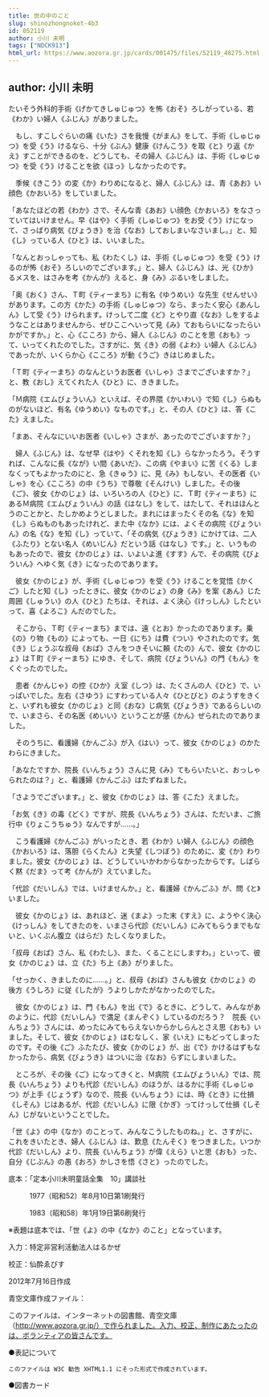 ```yaml
---
title: 世の中のこと
slug: shinozhongnokot-4b3
id: 052119
author: 小川 未明
tags: ["NDCK913"]
html_url: https://www.aozora.gr.jp/cards/001475/files/52119_48275.html
---
```


## author: 小川 未明

たいそう外科的手術《げかてきしゅじゅつ》を怖《おそ》ろしがっている、若《わか》い婦人《ふじん》がありました。

　もし、すこしぐらいの痛《いた》さを我慢《がまん》をして、手術《しゅじゅつ》を受《う》けるなら、十分《ぶん》健康《けんこう》を取《と》り返《かえ》すことができるのを、どうしても、その婦人《ふじん》は、手術《しゅじゅつ》を受《う》けることを欲《ほっ》しなかったのです。

　季候《きこう》の変《か》わりめになると、婦人《ふじん》は、青《あお》い顔色《かおいろ》をしていました。

「あなたほどの若《わか》さで、そんな青《あお》い顔色《かおいろ》をなさっていてはいけません。早《はや》く手術《しゅじゅつ》をお受《う》けになって、さっぱり病気《びょうき》を治《なお》しておしまいなさいまし。」と、知《し》っている人《ひと》は、いいました。

「なんとおっしゃっても、私《わたくし》は、手術《しゅじゅつ》を受《う》けるのが怖《おそ》ろしいのでございます。」と、婦人《ふじん》は、光《ひか》るメスを、はさみを考《かんが》えると、身《み》ぶるいをしました。

「奥《おく》さん、Ｔ町《ティーまち》に有名《ゆうめい》な先生《せんせい》があります。この方《かた》の手術《しゅじゅつ》なら、まったく安心《あんしん》して受《う》けられます。けっして二度《ど》とやり直《なお》しをするようなことはありませんから、ぜひここへいって見《み》ておもらいになったらいかがですか。」と、心《こころ》から、婦人《ふじん》のことを思《おも》って、いってくれたのでした。さすがに、気《き》の弱《よわ》い婦人《ふじん》であったが、いくらか心《こころ》が動《うご》きはじめました。

「Ｔ町《ティーまち》のなんというお医者《いしゃ》さまでございますか？」と、教《おし》えてくれた人《ひと》に、ききました。

「Ｍ病院《エムびょういん》といえば、その界隈《かいわい》で知《し》らぬものがないほど、有名《ゆうめい》なものです。」と、その人《ひと》は、答《こた》えました。

「まあ、そんなにいいお医者《いしゃ》さまが、あったのでございますか？」

　婦人《ふじん》は、なぜ早《はや》くそれを知《し》らなかったろう。そうすれば、こんなに長《なが》い間《あいだ》、この病《やまい》に苦《くる》しまなくってもよかったのにと、急《きゅう》に、見《み》もしない、その医者《いしゃ》を心《こころ》の中《うち》で尊敬《そんけい》しました。その後《ご》、彼女《かのじょ》は、いろいろの人《ひと》に、Ｔ町《ティーまち》にあるＭ病院《エムびょういん》の話《はなし》をして、はたして、それはほんとうのことかと、たしかめようとしました。まれにはまったくその名《な》を知《し》らぬものもあったけれど、また中《なか》には、よくその病院《びょういん》の名《な》を知《し》っていて、「その病気《びょうき》にかけては、二人《ふたり》とない名人《めいじん》だという話《はなし》です。」と、いうものもあったので、彼女《かのじょ》は、いよいよ進《すす》んで、その病院《びょういん》へゆく気《き》になったのであります。

　彼女《かのじょ》が、手術《しゅじゅつ》を受《う》けることを覚悟《かくご》したと知《し》ったときに、彼女《かのじょ》の身《み》を案《あん》じた周囲《しゅうい》の人《ひと》たちは、それは、よく決心《けっしん》したといって、喜《よろこ》んだのでした。

　そこから、Ｔ町《ティーまち》までは、遠《とお》かったのであります。乗《の》り物《もの》によっても、一日《にち》は費《つい》やされたのです。気《き》じょうぶな叔母《おば》さんをつきそいに頼《たの》んで、彼女《かのじょ》はＴ町《ティーまち》にゆき、そして、病院《びょういん》の門《もん》をくぐったのでした。

　患者《かんじゃ》の控《ひか》え室《しつ》は、たくさんの人《ひと》で、いっぱいでした。左右《さゆう》にすわっている人々《ひとびと》のようすをきくと、いずれも彼女《かのじょ》と同《おな》じ病気《びょうき》であるらしいので、いまさら、その名医《めいい》ということが感《かん》ぜられたのでありました。

　そのうちに、看護婦《かんごふ》が入《はい》って、彼女《かのじょ》のかたわらにきました。

「あなたですか、院長《いんちょう》さんに見《み》てもらいたいと、おっしゃられたのは？」と、看護婦《かんごふ》はたずねました。

「さようでございます。」と、彼女《かのじょ》は、答《こた》えました。

「お気《き》の毒《どく》ですが、院長《いんちょう》さんは、ただいま、ご旅行中《りょこうちゅう》なんですが……。」

　こう看護婦《かんごふ》がいったとき、若《わか》い婦人《ふじん》の顔色《かおいろ》は、落胆《らくたん》と失望《しつぼう》のために、変《か》わりました。彼女《かのじょ》は、どうしていいかわからなかったからです。しばらく黙《だま》って考《かんが》えていました。

「代診《だいしん》では、いけませんか。」と、看護婦《かんごふ》が、問《と》いました。

　彼女《かのじょ》は、あれほど、迷《まよ》った末《すえ》に、ようやく決心《けっしん》をしてきたのを、いまさら代診《だいしん》にみてもらうまでもないと、いくぶん腹立《はらだ》たしくなりました。

「叔母《おば》さん、私《わたし》、また、くることにしますわ。」といって、彼女《かのじょ》は、立《た》ち上《あ》がりました。

「せっかく、きましたのに……。」と、叔母《おば》さんも彼女《かのじょ》の後方《うしろ》に従《したが》うよりしかたがなかったのでした。

　彼女《かのじょ》は、門《もん》を出《で》るときに、どうして、みんながあのように、代診《だいしん》で満足《まんぞく》しているのだろう？　院長《いんちょう》さんには、めったにみてもらえないからかしらんとさえ思《おも》いました。そして、彼女《かのじょ》はむなしく、家《いえ》にもどってしまったのです。その後《ご》ふたたび、彼女《かのじょ》が、出《で》かけるはずもなかったから、病気《びょうき》はついに治《なお》らずにしまいました。

　ところが、その後《ご》になってきくと、Ｍ病院《エムびょういん》では、院長《いんちょう》よりも代診《だいしん》のほうが、はるかに手術《しゅじゅつ》が上手《じょうず》なので、院長《いんちょう》には、時《とき》に仕損《しそん》じはあるが、代診《だいしん》に限《かぎ》ってけっして仕損《しそん》じがないということでした。

「世《よ》の中《なか》のことって、みんなこうしたものね。」と、さすがに、これをきいたとき、婦人《ふじん》は、歎息《たんそく》をつきました。いつか代診《だいしん》より、院長《いんちょう》が偉《えら》いと思《おも》った、自分《じぶん》の愚《おろ》かしさを悟《さと》ったのでした。













底本：「定本小川未明童話全集　10」講談社

　　　1977（昭和52）年8月10日第1刷発行

　　　1983（昭和58）年1月19日第6刷発行

※表題は底本では、「世《よ》の中《なか》のこと」となっています。

入力：特定非営利活動法人はるかぜ

校正：仙酔ゑびす

2012年7月16日作成

青空文庫作成ファイル：

このファイルは、インターネットの図書館、青空文庫（http://www.aozora.gr.jp/）で作られました。入力、校正、制作にあたったのは、ボランティアの皆さんです。











●表記について


	このファイルは W3C 勧告 XHTML1.1 にそった形式で作成されています。







●図書カード